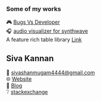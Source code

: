 ### Some of my works

:video_game: [Bugs Vs Developer](https://shivashanmugam.github.io/bugs-vs-developer/)  
:headphones: [audio visualizer for synthwave](https://shivashanmugam.github.io/Web-Audio-API-With-visualizer/)  
A feature rich table library [Link](https://shivashanmugam.github.io/table-almighty/)  

## Siva Kannan
:email: sivashanmugam4444@gmail.com  
🌐 [Website](https://sivakannan.in)  
:newspaper: [Blog](https://sivakannan.in/blog)  
❔ [stackexchange](https://stackexchange.com/users/2388429/sivashanmugam-kannan?tab=accounts)
